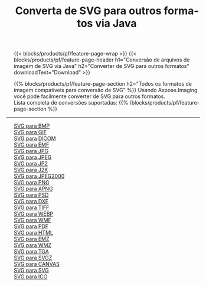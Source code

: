 ﻿---
title: Converta de SVG para outros formatos via Java 
weight: 3920
url: /pt/java/conversion/from/svg 
lang: pt
langdirlevel: 2
locales: zh-hans,ja,it,ru,de,es,fr,nl,id,lt,pl,pt,vi,tr,ko,zh-hant,ar,hi,th,sv,cs,uk,he
description: Usando Aspose.Imaging você pode facilmente converter de SVG para outros formatos
---

{{< blocks/products/pf/feature-page-wrap >}}
{{< blocks/products/pf/feature-page-header h1="Conversão de arquivos de imagem de SVG via Java" h2="Converter de SVG para outros formatos" downloadText="Download" >}}


{{% blocks/products/pf/feature-page-section  h2="Todos os formatos de imagem compatíveis para conversão de SVG" %}}
Usando Aspose.Imaging você pode facilmente converter de SVG para outros formatos.
<br/>
Lista completa de conversões suportadas:
{{% /blocks/products/pf/feature-page-section %}}
<div class="container-fluid productfamilypage bg-gray">
    <div class="convertypes bg-gray agp-content section">
        <div class="container">
		<hr style="margin-left:-20px;"/>
		<div class="row other-converters">
		    <div class='col-md-2 other-converter remove-lp remove-rp'><a href="/imaging/pt/java/conversion/svg-to-bmp" >SVG para BMP</a></div><div class='col-md-2 other-converter remove-lp remove-rp'><a href="/imaging/pt/java/conversion/svg-to-gif" >SVG para GIF</a></div><div class='col-md-2 other-converter remove-lp remove-rp'><a href="/imaging/pt/java/conversion/svg-to-dicom" >SVG para DICOM</a></div><div class='col-md-2 other-converter remove-lp remove-rp'><a href="/imaging/pt/java/conversion/svg-to-emf" >SVG para EMF</a></div><div class='col-md-2 other-converter remove-lp remove-rp'><a href="/imaging/pt/java/conversion/svg-to-jpg" >SVG para JPG</a></div><div class='col-md-2 other-converter remove-lp remove-rp'><a href="/imaging/pt/java/conversion/svg-to-jpeg" >SVG para JPEG</a></div><div class='col-md-2 other-converter remove-lp remove-rp'><a href="/imaging/pt/java/conversion/svg-to-jp2" >SVG para JP2</a></div><div class='col-md-2 other-converter remove-lp remove-rp'><a href="/imaging/pt/java/conversion/svg-to-j2k" >SVG para J2K</a></div><div class='col-md-2 other-converter remove-lp remove-rp'><a href="/imaging/pt/java/conversion/svg-to-jpeg2000" >SVG para JPEG2000</a></div><div class='col-md-2 other-converter remove-lp remove-rp'><a href="/imaging/pt/java/conversion/svg-to-png" >SVG para PNG</a></div><div class='col-md-2 other-converter remove-lp remove-rp'><a href="/imaging/pt/java/conversion/svg-to-apng" >SVG para APNG</a></div><div class='col-md-2 other-converter remove-lp remove-rp'><a href="/imaging/pt/java/conversion/svg-to-psd" >SVG para PSD</a></div><div class='col-md-2 other-converter remove-lp remove-rp'><a href="/imaging/pt/java/conversion/svg-to-dxf" >SVG para DXF</a></div><div class='col-md-2 other-converter remove-lp remove-rp'><a href="/imaging/pt/java/conversion/svg-to-tiff" >SVG para TIFF</a></div><div class='col-md-2 other-converter remove-lp remove-rp'><a href="/imaging/pt/java/conversion/svg-to-webp" >SVG para WEBP</a></div><div class='col-md-2 other-converter remove-lp remove-rp'><a href="/imaging/pt/java/conversion/svg-to-wmf" >SVG para WMF</a></div><div class='col-md-2 other-converter remove-lp remove-rp'><a href="/imaging/pt/java/conversion/svg-to-pdf" >SVG para PDF</a></div><div class='col-md-2 other-converter remove-lp remove-rp'><a href="/imaging/pt/java/conversion/svg-to-html" >SVG para HTML</a></div><div class='col-md-2 other-converter remove-lp remove-rp'><a href="/imaging/pt/java/conversion/svg-to-emz" >SVG para EMZ</a></div><div class='col-md-2 other-converter remove-lp remove-rp'><a href="/imaging/pt/java/conversion/svg-to-wmz" >SVG para WMZ</a></div><div class='col-md-2 other-converter remove-lp remove-rp'><a href="/imaging/pt/java/conversion/svg-to-tga" >SVG para TGA</a></div><div class='col-md-2 other-converter remove-lp remove-rp'><a href="/imaging/pt/java/conversion/svg-to-svgz" >SVG para SVGZ</a></div><div class='col-md-2 other-converter remove-lp remove-rp'><a href="/imaging/pt/java/conversion/svg-to-canvas" >SVG para CANVAS</a></div><div class='col-md-2 other-converter remove-lp remove-rp'><a href="/imaging/pt/java/conversion/svg-to-svg" >SVG para SVG</a></div><div class='col-md-2 other-converter remove-lp remove-rp'><a href="/imaging/pt/java/conversion/svg-to-ico" >SVG para ICO</a></div>
                </div>
        </div>
    </div>
</div>
<br/>

